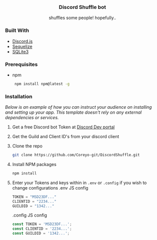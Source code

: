 <!-- [![Contributors][contributors-shield]][contributors-url]
[![Forks][forks-shield]][forks-url]
[![Stargazers][stars-shield]][stars-url]
[![Issues][issues-shield]][issues-url] -->

<!-- PROJECT LOGO -->
<br />
<div align="center">
  <h3 align="center">Discord Shuffle bot</h3>

  <p align="center">
    shuffles some people! hopefully..
  </p>
</div>

### Built With

- [Discord.js](https://discord.js.org/#/)
- [Sequelize](https://sequelize.org/)
- [SQLite3](https://www.sqlite.org/index.html)

### Prerequisites

- npm

  ```sh
   npm install npm@latest -g
  ```

### Installation

_Below is an example of how you can instruct your audience on installing and setting up your app. This template doesn't rely on any external dependencies or services._

1. Get a free Discord bot Token at [Discord Dev portal](https://discord.com/developers/docs/getting-started)
2. Get the Guild and Client ID's from your discord client
3. Clone the repo

    ```sh
    git clone https://github.com/Coreyo-git/DiscordShuffle.git
    ```

4. Install NPM packages

    ```sh
    npm install
    ```

5. Enter your Tokens and keys within in `.env` or `.config` if you wish to change configurations
    .env JS config

    ```js
    TOKEN = "MSD23DF..."
    CLIENTID = "2234..."
    GUILDID = "1342..."
    ```

    .config JS config

    ```js
    const TOKEN = 'MSD23DF...';
    const CLIENTID = '2234...';
    const GUILDID = '1342...';
	```